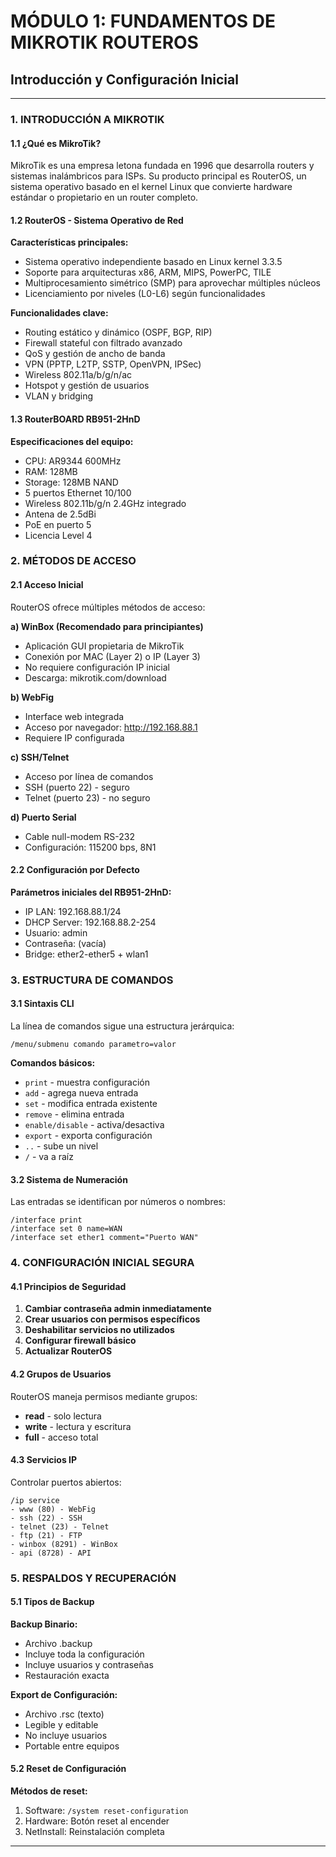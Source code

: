 # MÓDULO 1: FUNDAMENTOS DE MIKROTIK ROUTEROS
## Introducción y Configuración Inicial

---

### 1. INTRODUCCIÓN A MIKROTIK

#### 1.1 ¿Qué es MikroTik?
MikroTik es una empresa letona fundada en 1996 que desarrolla routers y sistemas inalámbricos para ISPs. Su producto principal es RouterOS, un sistema operativo basado en el kernel Linux que convierte hardware estándar o propietario en un router completo.

#### 1.2 RouterOS - Sistema Operativo de Red
**Características principales:**
- Sistema operativo independiente basado en Linux kernel 3.3.5
- Soporte para arquitecturas x86, ARM, MIPS, PowerPC, TILE
- Multiprocesamiento simétrico (SMP) para aprovechar múltiples núcleos
- Licenciamiento por niveles (L0-L6) según funcionalidades

**Funcionalidades clave:**
- Routing estático y dinámico (OSPF, BGP, RIP)
- Firewall stateful con filtrado avanzado
- QoS y gestión de ancho de banda
- VPN (PPTP, L2TP, SSTP, OpenVPN, IPSec)
- Wireless 802.11a/b/g/n/ac
- Hotspot y gestión de usuarios
- VLAN y bridging

#### 1.3 RouterBOARD RB951-2HnD
**Especificaciones del equipo:**
- CPU: AR9344 600MHz
- RAM: 128MB
- Storage: 128MB NAND
- 5 puertos Ethernet 10/100
- Wireless 802.11b/g/n 2.4GHz integrado
- Antena de 2.5dBi
- PoE en puerto 5
- Licencia Level 4

### 2. MÉTODOS DE ACCESO

#### 2.1 Acceso Inicial
RouterOS ofrece múltiples métodos de acceso:

**a) WinBox (Recomendado para principiantes)**
- Aplicación GUI propietaria de MikroTik
- Conexión por MAC (Layer 2) o IP (Layer 3)
- No requiere configuración IP inicial
- Descarga: mikrotik.com/download

**b) WebFig**
- Interface web integrada
- Acceso por navegador: http://192.168.88.1
- Requiere IP configurada

**c) SSH/Telnet**
- Acceso por línea de comandos
- SSH (puerto 22) - seguro
- Telnet (puerto 23) - no seguro

**d) Puerto Serial**
- Cable null-modem RS-232
- Configuración: 115200 bps, 8N1

#### 2.2 Configuración por Defecto
**Parámetros iniciales del RB951-2HnD:**
- IP LAN: 192.168.88.1/24
- DHCP Server: 192.168.88.2-254
- Usuario: admin
- Contraseña: (vacía)
- Bridge: ether2-ether5 + wlan1

### 3. ESTRUCTURA DE COMANDOS

#### 3.1 Sintaxis CLI
La línea de comandos sigue una estructura jerárquica:
```
/menu/submenu comando parametro=valor
```

**Comandos básicos:**
- `print` - muestra configuración
- `add` - agrega nueva entrada
- `set` - modifica entrada existente
- `remove` - elimina entrada
- `enable/disable` - activa/desactiva
- `export` - exporta configuración
- `..` - sube un nivel
- `/` - va a raíz

#### 3.2 Sistema de Numeración
Las entradas se identifican por números o nombres:
```
/interface print
/interface set 0 name=WAN
/interface set ether1 comment="Puerto WAN"
```

### 4. CONFIGURACIÓN INICIAL SEGURA

#### 4.1 Principios de Seguridad
1. **Cambiar contraseña admin inmediatamente**
2. **Crear usuarios con permisos específicos**
3. **Deshabilitar servicios no utilizados**
4. **Configurar firewall básico**
5. **Actualizar RouterOS**

#### 4.2 Grupos de Usuarios
RouterOS maneja permisos mediante grupos:
- **read** - solo lectura
- **write** - lectura y escritura
- **full** - acceso total

#### 4.3 Servicios IP
Controlar puertos abiertos:
```
/ip service
- www (80) - WebFig
- ssh (22) - SSH
- telnet (23) - Telnet
- ftp (21) - FTP
- winbox (8291) - WinBox
- api (8728) - API
```

### 5. RESPALDOS Y RECUPERACIÓN

#### 5.1 Tipos de Backup
**Backup Binario:**
- Archivo .backup
- Incluye toda la configuración
- Incluye usuarios y contraseñas
- Restauración exacta

**Export de Configuración:**
- Archivo .rsc (texto)
- Legible y editable
- No incluye usuarios
- Portable entre equipos

#### 5.2 Reset de Configuración
**Métodos de reset:**
1. Software: `/system reset-configuration`
2. Hardware: Botón reset al encender
3. NetInstall: Reinstalación completa

---
